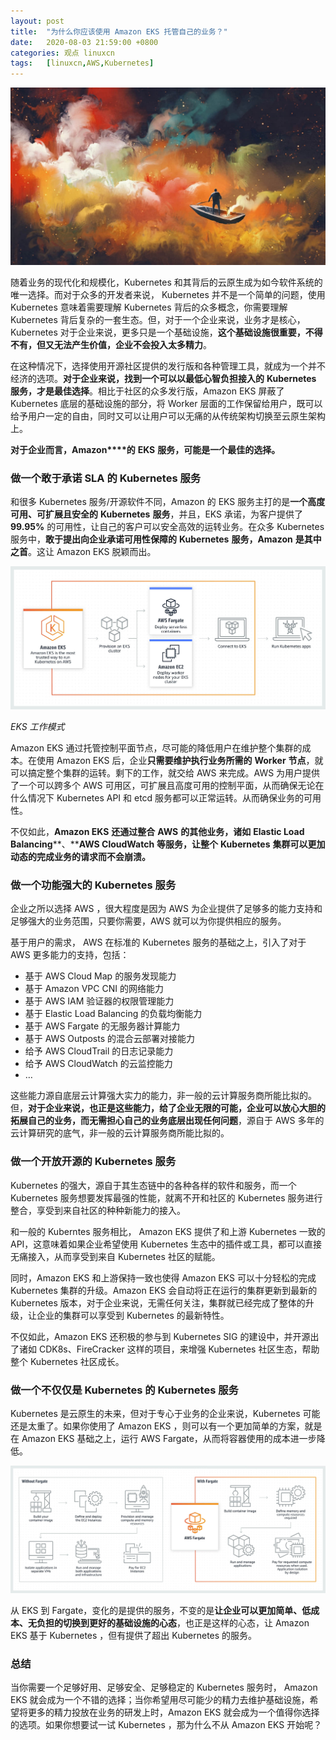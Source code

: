 ```yaml
---
layout: post
title:	"为什么你应该使用 Amazon EKS 托管自己的业务？"
date:	2020-08-03 21:59:00 +0800 
categories:	观点 linuxcn 
tags:	[linuxcn,AWS,Kubernetes]
---
```



![](/Asserts/Images/album/202008/02/220838s3fa36byj6jznljk.jpg)


随着业务的现代化和规模化，Kubernetes 和其背后的云原生成为如今软件系统的唯一选择。而对于众多的开发者来说， Kubernetes 并不是一个简单的问题，使用 Kubernetes 意味着需要理解 Kubernetes 背后的众多概念，你需要理解 Kubernetes 背后复杂的一套生态。但，对于一个企业来说，业务才是核心，Kubernetes 对于企业来说，更多只是一个基础设施，**这个基础设施很重要，不得不有，但又无法产生价值，企业不会投入太多精力**。


在这种情况下，选择使用开源社区提供的发行版和各种管理工具，就成为一个并不经济的选项。**对于企业来说，找到一个可以以最低心智负担接入的** **Kubernetes** **服务，才是最佳选择**。相比于社区的众多发行版，Amazon EKS 屏蔽了 Kubernetes 底层的基础设施的部分，将 Worker 层面的工作保留给用户，既可以给予用户一定的自由，同时又可以让用户可以无痛的从传统架构切换至云原生架构上。


**对于企业而言，Amazon****的** **EKS** **服务，可能是一个最佳的选择。**


### 做一个敢于承诺 SLA 的 Kubernetes 服务


和很多 Kubernetes 服务/开源软件不同，Amazon 的 EKS 服务主打的是**一个高度可用、可扩展且安全的** **Kubernetes** **服务**，并且，EKS 承诺，为客户提供了 **99.95%** 的可用性，让自己的客户可以安全高效的运转业务。在众多 Kubernetes 服务中，**敢于提出向企业承诺可用性保障的** **Kubernetes** **服务，Amazon** **是其中之首**。这让 Amazon EKS 脱颖而出。


![](/Asserts/Images/album/202008/02/220217n3669qf6m4dc4ccr.jpg)


*EKS 工作模式*


Amazon EKS 通过托管控制平面节点，尽可能的降低用户在维护整个集群的成本。在使用 Amazon EKS 后，企业**只需要维护执行业务所需的** **Worker** **节点**，就可以搞定整个集群的运转。剩下的工作，就交给 AWS 来完成。AWS 为用户提供了一个可以跨多个 AWS 可用区，可扩展且高度可用的控制平面，从而确保无论在什么情况下 Kubernetes API 和 etcd 服务都可以正常运转。从而确保业务的可用性。


不仅如此，**Amazon EKS** **还通过整合** **AWS** **的其他业务，诸如** **Elastic Load Balancing****、****AWS CloudWatch** **等服务，让整个** **Kubernetes** **集群可以更加动态的完成业务的请求而不会崩溃。**


### 做一个功能强大的 Kubernetes 服务


企业之所以选择 AWS ，很大程度是因为 AWS 为企业提供了足够多的能力支持和足够强大的业务范围，只要你需要，AWS 就可以为你提供相应的服务。


基于用户的需求， AWS 在标准的 Kubernetes 服务的基础之上，引入了对于 AWS 更多能力的支持，包括：


* 基于 AWS Cloud Map 的服务发现能力
* 基于 Amazon VPC CNI 的网络能力
* 基于 AWS IAM 验证器的权限管理能力
* 基于 Elastic Load Balancing 的负载均衡能力
* 基于 AWS Fargate 的无服务器计算能力
* 基于 AWS Outposts 的混合云部署对接能力
* 给予 AWS CloudTrail 的日志记录能力
* 给予 AWS CloudWatch 的云监控能力
* …


这些能力源自底层云计算强大实力的能力，非一般的云计算服务商所能比拟的。但，**对于企业来说，也正是这些能力，给了企业无限的可能，企业可以放心大胆的拓展自己的业务，而无需担心自己的业务底层出现任何问题**，源自于 AWS 多年的云计算研究的底气，非一般的云计算服务商所能比拟的。


### 做一个开放开源的 Kubernetes 服务


Kubernetes 的强大，源自于其生态链中的各种各样的软件和服务，而一个 Kubernetes 服务想要发挥最强的性能，就离不开和社区的 Kubernetes 服务进行整合，享受到来自社区的种种新能力的接入。


和一般的 Kuberntes 服务相比， Amazon EKS 提供了和上游 Kubernetes 一致的 API，这意味着如果企业希望使用 Kubernetes 生态中的插件或工具，都可以直接无痛接入，从而享受到来自 Kubernetes 社区的赋能。


同时，Amazon EKS 和上游保持一致也使得 Amazon EKS 可以十分轻松的完成 Kubernetes 集群的升级。Amazon EKS 会自动将正在运行的集群更新到最新的 Kubernetes 版本，对于企业来说，无需任何关注，集群就已经完成了整体的升级，让企业的集群可以享受到 Kubernetes 的最新特性。


不仅如此，Amazon EKS 还积极的参与到 Kubernetes SIG 的建设中，并开源出了诸如 CDK8s、FireCracker 这样的项目，来增强 Kubernetes 社区生态，帮助整个 Kubernetes 社区成长。


### 做一个不仅仅是 Kubernetes 的 Kubernetes 服务


Kubernetes 是云原生的未来，但对于专心于业务的企业来说，Kubernetes 可能还是太重了。如果你使用了 Amazon EKS ，则可以有一个更加简单的方案，就是在 Amazon EKS 基础之上，运行 AWS Fargate，从而将容器使用的成本进一步降低。


![](/Asserts/Images/album/202008/02/220527iaa7b6o6v9713v6k.jpg)


从 EKS 到 Fargate，变化的是提供的服务，不变的是**让企业可以更加简单、低成本、无负担的切换到更好的基础设施的心态**，也正是这样的心态，让 Amazon EKS 基于 Kubernetes ，但有提供了超出 Kubernetes 的服务。


### 总结


当你需要一个足够好用、足够安全、足够稳定的 Kubernetes 服务时， Amazon EKS 就会成为一个不错的选择；当你希望用尽可能少的精力去维护基础设施，希望将更多的精力投放在业务的研发上时，Amazon EKS 就会成为一个值得你选择的选项。如果你想要试一试 Kubernetes ，那为什么不从 Amazon EKS 开始呢？
